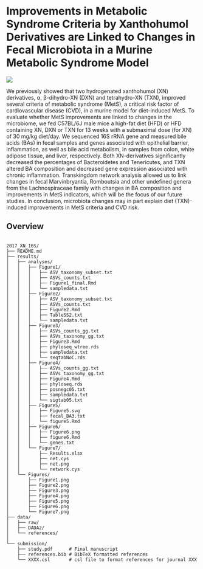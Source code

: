 # Improvements in Metabolic Syndrome Criteria by Xanthohumol Derivatives are Linked to Changes in Fecal Microbiota in a Murine Metabolic Syndrome Model 

![](https://img.shields.io/badge/Project-PhD-blue.svg?style=flat)

We previously showed that two hydrogenated xanthohumol (XN) derivatives, α, β-dihydro-XN (DXN) and tetrahydro-XN (TXN), improved several criteria of metabolic syndrome (MetS), a critical risk factor of cardiovascular disease 
(CVD), in a murine model for diet-induced MetS. To evaluate whether MetS improvements are linked to changes in the microbiome, we fed C57BL/6J male mice a high-fat diet (HFD) or HFD containing XN, DXN or TXN for 13 weeks with a 
submaximal dose (for XN) of 30 mg/kg diet/day. We sequenced 16S rRNA gene and measured bile acids (BAs) in fecal samples and genes associated with epithelial barrier, inflammation, as well as bile acid metabolism, in samples from 
colon, white adipose tissue, and liver, respectively. Both XN-derivatives significantly decreased the percentages of Bacteroidetes and Tenericutes, and TXN altered BA composition and decreased gene expression associated with 
chronic inflammation. Transkingdom network analysis allowed us to link changes in fecal Marvinbryantia, Romboutsia and other undefined genera from the Lachnospiraceae family with changes in BA composition and improvements in MetS 
indicators, which will be the focus of our future studies. In conclusion, microbiota changes may in part explain diet (TXN)-induced improvements in MetS criteria and CVD risk.

## Overview

```text

2017_XN_16S/
├── README.md
├── results/
│   ├── analyses/
│   │   ├── Figure1/
│   │   │	├── ASV_taxonomy_subset.txt
│   │	│	├── ASVs_counts.txt
│   │	│	├── Figure1_final.Rmd
│   │	│	└── sampledata.txt
│   │   ├── Figure2/
│   │	│	├── ASV_taxonomy_subset.txt
│   │	│	├── ASVs_counts.txt
│   │	│	├── Figure2.Rmd
│   │	│	├── TableSS2.txt
│   │	│	└── sampledata.txt			
│   │   ├── Figure3/
│   │	│	├── ASVs_counts_gg.txt
│   │	│	├── ASVs_taxonomy_gg.txt
│   │	│	├── Figure3.Rmd
│   │	│	├── phyloseq_wtree.rds
│   │	│	├── sampledata.txt
│   │	│	└── seqtabNoC.rds
│   │   ├── Figure4/
│   │	│	├── ASVs_counts_gg.txt
│   │	│	├── ASVs_taxonomy_gg.txt
│   │	│	├── Figure4.Rmd
│   │	│	├── phyloseq.rds
│   │	│	├── posnegc05.txt
│   │	│	├── sampledata.txt
│   │	│	└── sigtab05.txt
│   │   ├── Figure5/
│   │	│	├── Figure5.svg
│   │	│	├── fecal_BA3.txt
│   │	│	└── figure5.Rmd
│   │   ├── Figure6/
│   │	│	├── Figure6.png
│   │	│	├── figure6.Rmd
│   │	│	└── genes.txt
│   │   └── Figure7/
│   │		├── Results.xlsx
│   │		├── net.cys
│   │		├── net.png
│   │		└── network.cys
│   └── Figures/
│       ├── Figure1.png
│       ├── Figure2.png
│       ├── Figure3.png
│       ├── Figure4.png
│       ├── Figure5.png
│       ├── Figure6.png
│       └── Figure7.png
├── data/
│	├── raw/
│	├── DADA2/
│	└── references/
│
└── submission/
	├── study.pdf      # Final manuscript
	├── references.bib # BibTeX formatted references
	└── XXXX.csl       # csl file to format references for journal XXX

```
